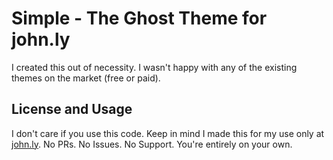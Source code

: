 # Simple - The Ghost Theme for john.ly

I created this out of necessity.  I wasn't happy with any of the existing themes on the market (free or paid).

## License and Usage

I don't care if you use this code. Keep in mind I made this for my use only at [john.ly](//john.ly). No PRs. No Issues. No Support. You're entirely on your own. 